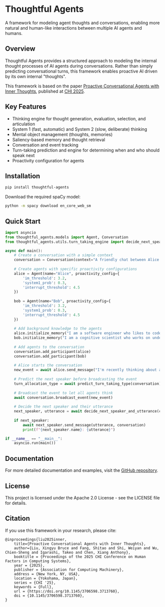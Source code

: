 # Thoughtful Agents

A framework for modeling agent thoughts and conversations, enabling more natural and human-like interactions between multiple AI agents and humans.

## Overview

Thoughtful Agents provides a structured approach to modeling the internal thought processes of AI agents during conversations. Rather than simply predicting conversational turns, this framework enables proactive AI driven by its own internal "thoughts".

This framework is based on the paper [Proactive Conversational Agents with Inner Thoughts](https://arxiv.org/pdf/2501.00383), published at [CHI 2025](https://doi.org/10.1145/3706598.3713760).

## Key Features

- Thinking engine for thought generation, evaluation, selection, and articulation
- System 1 (fast, automatic) and System 2 (slow, deliberate) thinking
- Mental object management (thoughts, memories)
- Saliency-based memory and thought retrieval
- Conversation and event tracking
- Turn-taking prediction and engine for determining when and who should speak next
- Proactivity configuration for agents

## Installation

```bash
pip install thoughtful-agents
```

Download the required spaCy model:

```bash
python -m spacy download en_core_web_sm
```

## Quick Start

```python
import asyncio
from thoughtful_agents.models import Agent, Conversation
from thoughtful_agents.utils.turn_taking_engine import decide_next_speaker_and_utterance, predict_turn_taking_type

async def main():
    # Create a conversation with a simple context
    conversation = Conversation(context="A friendly chat between Alice and Bob.")
    
    # Create agents with specific proactivity configurations
    alice = Agent(name="Alice", proactivity_config={
        'im_threshold': 3.2, 
        'system1_prob': 0.3,
        'interrupt_threshold': 4.5
    })
    
    bob = Agent(name="Bob", proactivity_config={
        'im_threshold': 3.2,
        'system1_prob': 0.3,
        'interrupt_threshold': 4.5
    })
    
    # Add background knowledge to the agents
    alice.initialize_memory("I am a software engineer who likes to code.")
    bob.initialize_memory("I am a cognitive scientist who works on understanding the human mind.")
    
    # Add agents to the conversation
    conversation.add_participant(alice)
    conversation.add_participant(bob)
    
    # Alice starts the conversation
    new_event = await alice.send_message("I'm recently thinking about adopting a cat. What do you think about this?", conversation)
    
    # Predict the next speaker before broadcasting the event
    turn_allocation_type = await predict_turn_taking_type(conversation)
    
    # Broadcast the event to let all agents think
    await conversation.broadcast_event(new_event)
    
    # Decide the next speaker and their utterance
    next_speaker, utterance = await decide_next_speaker_and_utterance(conversation)
    
    if next_speaker:
        await next_speaker.send_message(utterance, conversation)
        print(f"{next_speaker.name}: {utterance}")

if __name__ == "__main__":
    asyncio.run(main())
```

## Documentation

For more detailed documentation and examples, visit the [GitHub repository](https://github.com/xybruceliu/thoughtful-agents).

## License

This project is licensed under the Apache 2.0 License - see the LICENSE file for details.

## Citation

If you use this framework in your research, please cite:

```
@inproceedings{liu2025inner,
    title={Proactive Conversational Agents with Inner Thoughts},
    author={Liu, Xingyu Bruce and Fang, Shitao and Shi, Weiyan and Wu, Chien-Sheng and Igarashi, Takeo and Chen, Xiang Anthony},
    booktitle = {Proceedings of the 2025 CHI Conference on Human Factors in Computing Systems},
    year = {2025},
    publisher = {Association for Computing Machinery},
    address = {New York, NY, USA},
    location = {Yokohama, Japan},
    series = {CHI '25},
    keywords = {Full},    
    url = {https://doi.org/10.1145/3706598.3713760},
    doi = {10.1145/3706598.3713760},
}
``` 
